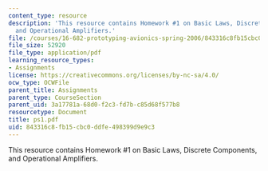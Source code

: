 ```yaml
---
content_type: resource
description: 'This resource contains Homework #1 on Basic Laws, Discrete Components,
  and Operational Amplifiers.'
file: /courses/16-682-prototyping-avionics-spring-2006/843316c8fb15cbc0ddfe498399d9e9c3_ps1.pdf
file_size: 52920
file_type: application/pdf
learning_resource_types:
- Assignments
license: https://creativecommons.org/licenses/by-nc-sa/4.0/
ocw_type: OCWFile
parent_title: Assignments
parent_type: CourseSection
parent_uid: 3a17781a-68d0-f2c3-fd7b-c85d68f577b8
resourcetype: Document
title: ps1.pdf
uid: 843316c8-fb15-cbc0-ddfe-498399d9e9c3
---
```

This resource contains Homework #1 on Basic Laws, Discrete Components, and Operational Amplifiers.